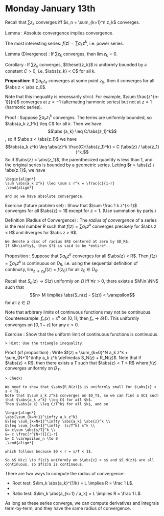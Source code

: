 # Monday January 13th

Recall that $\sum z_k$ converges iff $s_n = \sum_{k=1}^n z_k$ converges.

Lemma
: Absolute convergence implies convergence.

The most interesting series: $f(z) = \sum a_k z^k$, i.e. power series.

Lemma (Divergence)
: If $\sum z_k$ converges, then $\lim z_k = 0$.

Corollary
: If $\sum z_k$ converges, $\theset{z_k}$ is uniformly bounded by a constant $C > 0$, i.e. $\abs{z_k} < C$ for all $k$.

**Proposition:**
If $\sum a_k z_k$ converges at some point $z_0$, then it converges for all $\abs z < \abs z_0$.

Note that this inequality is necessarily strict.
For example, $\sum \frac{z^{n-1}}{n}$ converges at $z=-1$ (alternating harmonic series) but not at $z=1$ (harmonic series).

Proof
: 	Suppose $\sum a_k z_1^k$ converges.
	The terms are uniformly bounded, so $\abs{a_k z_1^k} \leq C$ for all $k$.
	Then we have $$\abs {a_k} \leq C/\abs{z_1}^k$$, so if $\abs z < \abs{z_1}$ we have $$\abs{a_k z^k} \leq \abs{z}^k \frac{C}{\abs{z_1}^k} = C (\abs{z} / \abs{z_1} )^k.$$
	So if $\abs{z} < \abs{z_1}$, the parenthesized quantity is less than 1, and the original series is bounded by a geometric series.
	Letting $r = \abs{z} / \abs{z_1}$, we have

	\begin{align*}
	\sum \abs{a_k z^k} \leq \sum c r^k = \frac{c}{1-r}
	,\end{align*}

	and so we have absolute convergence.

Exercise (future problem set)
: Show that $\sum \frac 1 k z^{k-1}$ converges for all $\abs{z} = 1$ except for $z = 1$.
	(Use summation by parts.)

Definition (Radius of Convergence)
: The *radius of convergence* of a series is the real number $R$ such that $f(z) = \sum a_k z^k$ converges precisely for $\abs z < R$ and diverges for $\abs z > R$.

	We denote a disc of radius $R$ centered at zero by $D_R$.
	If $R=\infty$, then $f$ is said to be *entire*.

Proposition
: Suppose that $\sum a_k z^k$ converges for all $\abs{z} < R$.
	Then $f(z) = \sum a_k z^k$ is continuous on $D_R$, i.e. using the sequential definition of continuity, $\lim_{z\to z_0} f(z) = f(z_0)$ for all $z_0 \in D_R$.

Recall that $S_n(z) \to S(z)$ uniformly on $\Omega$ iff $\forall \varepsilon > 0$, there exists a $M\in \NN$ such that $$n> M \implies \abs{S_n(z) - S(z)} < \varepsilon$$ for all $z\in \Omega$

Note that arbitrary limits of continuous functions may not be continuous.
Counterexample: $f_n(x) = x^n$ on $[0, 1]$; then $f_n \to \delta(1)$.
This uniformly converges on $[0, 1-\varepsilon]$ for any $\varepsilon > 0$.

Exercise
: Show that the uniform limit of continuous functions is continuous.
	
	> Hint: Use the triangle inequality.

Proof (of proposition)
: Write $f(z) = \sum_{k=0}^N a_k z^k + \sum_{N+1}^\infty a_k z^k \definedas S_N(z) + R_N(z)$.
	Note that if $\abs{z} < R$, then there exists a $T$ such that $\abs{z} < T < R$ where $f(z)$ converges uniformly on $D_T$.

	> Check!

	We need to show that $\abs{R_N(z)}$ is uniformly small for $\abs{z} < s < T$.
	Note that $\sum a_k z^k$ converges on $D_T$, so we can find a $C$ such that $\abs{a_k z^k} \leq C$ for all $k$.
	Then $\abs{a_k} \leq C/T^k$ for all $k$, and so

	\begin{align*}
	\abs{\sum_{k=N+1}^\infty a_k z^k}
	&\leq \sum_{k=N+1}^\infty \abs{a_k} \abs{z}^k \\
	&\leq \sum_{k=N+1}^\infty  (c/T^k) s^k \\
	&= c\sum \abs{s/T}^k \\
	&= c \frac{r^{N+!}}{1-r}
	&= C \varepsilon_n \to 0
	,\end{align*}

	which follows because $0 < r = s/T < 1$.

	So $S_N(z) \to f(z)$ uniformly on $\abs{z} < s$ and $S_N(z)$ are all continuous, so $f(z)$ is continuous.

There are two ways to compute the radius of convergence:

- Root test: $\lim_k \abs{a_k}^{1/k} = L \implies R = \frac 1 L$.
- 
- Ratio test: $\lim_k \abs{a_{k+1} / a_k} = L \implies R = \frac 1 L$.

As long as these series converge, we can compute derivatives and integrals term-by-term, and they have the same radius of convergence.
